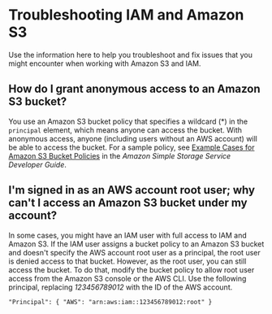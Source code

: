 # Troubleshooting IAM and Amazon S3<a name="troubleshoot_iam-s3"></a>

Use the information here to help you troubleshoot and fix issues that you might encounter when working with Amazon S3 and IAM\.

## How do I grant anonymous access to an Amazon S3 bucket?<a name="troubleshoot_iam-s3_anonymous-bucket-access"></a>

You use an Amazon S3 bucket policy that specifies a wildcard \(\*\) in the `principal` element, which means anyone can access the bucket\. With anonymous access, anyone \(including users without an AWS account\) will be able to access the bucket\. For a sample policy, see [ Example Cases for Amazon S3 Bucket Policies](https://docs.aws.amazon.com/AmazonS3/latest/dev/AccessPolicyLanguage_UseCases_s3_a.html) in the *Amazon Simple Storage Service Developer Guide*\.

## I'm signed in as an AWS account root user; why can't I access an Amazon S3 bucket under my account?<a name="troubleshoot_iam-s3_root-bucket-access"></a>

In some cases, you might have an IAM user with full access to IAM and Amazon S3\. If the IAM user assigns a bucket policy to an Amazon S3 bucket and doesn't specify the AWS account root user as a principal, the root user is denied access to that bucket\. However, as the root user, you can still access the bucket\. To do that, modify the bucket policy to allow root user access from the Amazon S3 console or the AWS CLI\. Use the following principal, replacing *123456789012* with the ID of the AWS account\.

```
"Principal": { "AWS": "arn:aws:iam::123456789012:root" }
```